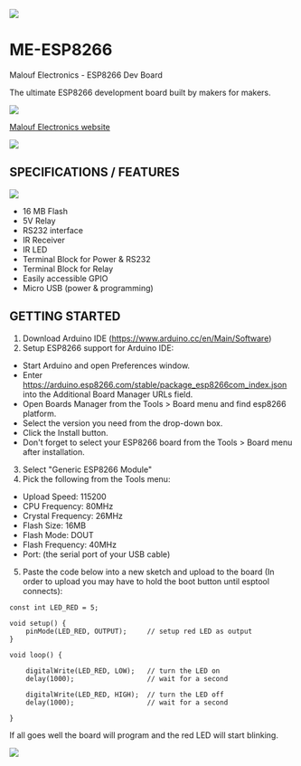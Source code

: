 ![](https://www.maloufelectronics.com/themes/malouf-electronics/assets/images/full-logo-new-dark.svg)

# ME-ESP8266
Malouf Electronics - ESP8266 Dev Board

The ultimate ESP8266 development board built by makers for makers.


<a href="https://www.amazon.com/dp/B08GY2GTW5?ref=myi_title_dp"><img src="https://github.com/MaloufSleep/ME-ESP8266/blob/master/buynow.png?raw=true" /></a>


[Malouf Electronics website](https://www.maloufelectronics.com)

![](https://www.maloufelectronics.com/themes/malouf-electronics/assets/images/dev-boards-photo-iso2.png)


## SPECIFICATIONS / FEATURES

![](https://www.maloufelectronics.com/themes/malouf-electronics/assets/images/board-specs5.png)

* 16 MB Flash
* 5V Relay
* RS232 interface
* IR Receiver
* IR LED
* Terminal Block for Power & RS232
* Terminal Block for Relay
* Easily accessible GPIO
* Micro USB (power & programming)

## GETTING STARTED
1. Download Arduino IDE (https://www.arduino.cc/en/Main/Software)
2. Setup ESP8266 support for Arduino IDE:
* Start Arduino and open Preferences window.
* Enter https://arduino.esp8266.com/stable/package_esp8266com_index.json into the Additional Board Manager URLs field.
* Open Boards Manager from the Tools > Board menu and find esp8266 platform.
* Select the version you need from the drop-down box.
* Click the Install button.
* Don't forget to select your ESP8266 board from the Tools > Board menu after installation.
3. Select "Generic ESP8266 Module"
4. Pick the following from the Tools menu:
* Upload Speed: 115200
* CPU Frequency: 80MHz
* Crystal Frequency: 26MHz
* Flash Size: 16MB
* Flash Mode: DOUT
* Flash Frequency: 40MHz
* Port: (the serial port of your USB cable)
5. Paste the code below into a new sketch and upload to the board (In order to upload you may have to hold the boot button until esptool connects):

```
const int LED_RED = 5;

void setup() {
    pinMode(LED_RED, OUTPUT);     // setup red LED as output
}

void loop() {

    digitalWrite(LED_RED, LOW);   // turn the LED on
    delay(1000);                  // wait for a second

    digitalWrite(LED_RED, HIGH);  // turn the LED off
    delay(1000);                  // wait for a second

}
```

If all goes well the board will program and the red LED will start blinking.

<a href="https://www.amazon.com/dp/B08GY2GTW5?ref=myi_title_dp"><img src="https://github.com/MaloufSleep/ME-ESP8266/blob/master/buynow.png?raw=true" /></a>

